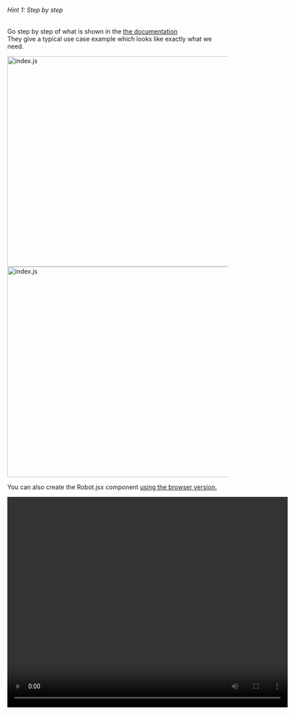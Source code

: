 ###### Hint 1: Step by step

Go step by step of what is shown in the <a href="https://github.com/pmndrs/gltfjsx" style="text-decoration: underline;" target="_blank" rel="noopener noreferrer">the documentation</a>  
They give a typical use case example which looks like exactly what we need.

<img src="/robot-landing/image16.png" alt="index.js" width="640" height="480">
<img src="/robot-landing/image17.png" alt="index.js" width="640" height="480">


You can also create the Robot.jsx component <a href="https://gltf.pmnd.rs/" style="text-decoration: underline;" target="_blank" rel="noopener noreferrer">using the browser version.</a>

<video width="640" height="480" controls preload>
  <source src="https://bq46iimbxf.ufs.sh/f/d6oWbqcM0NRhIJQy38P1ah5JMSwvZ3YlIGD02jQLbErW8COe" type="video/mp4">
  Your browser does not support the video tag.
</video>